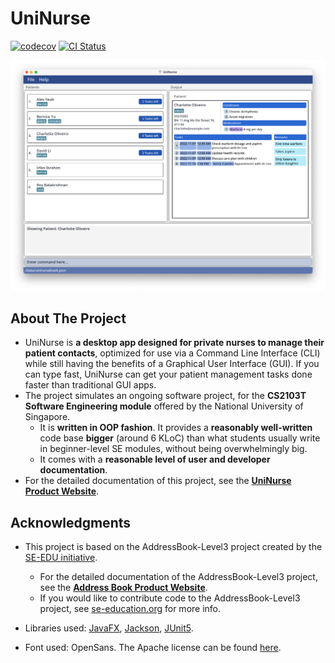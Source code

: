 # UniNurse

[![codecov](https://codecov.io/gh/AY2223S1-CS2103T-T12-4/tp/branch/master/graph/badge.svg)](https://app.codecov.io/gh/AY2223S1-CS2103T-T12-4/tp)
[![CI Status](https://github.com/AY2223S1-CS2103T-T12-4/tp/workflows/Java%20CI/badge.svg)](https://github.com/AY2223S1-CS2103T-T12-4/tp/actions)

![Ui](docs/images/Ui.png)

## About The Project

* UniNurse is **a desktop app designed for private nurses to manage their patient contacts**, optimized for use via a Command Line Interface (CLI) while still having the benefits of a Graphical User Interface (GUI). If you can type fast, UniNurse can get your patient management tasks done faster than traditional GUI apps.
* The project simulates an ongoing software project, for the **CS2103T Software Engineering module** offered by the National University of Singapore.
  * It is **written in OOP fashion**. It provides a **reasonably well-written** code base **bigger** (around 6 KLoC) than what students usually write in beginner-level SE modules, without being overwhelmingly big.
  * It comes with a **reasonable level of user and developer documentation**.
* For the detailed documentation of this project, see the **[UniNurse Product Website](https://ay2223s1-cs2103t-t12-4.github.io/tp/UserGuide.html)**.

## Acknowledgments

* This project is based on the AddressBook-Level3 project created by the [SE-EDU initiative](https://se-education.org).
  * For the detailed documentation of the AddressBook-Level3 project, see the **[Address Book Product Website](https://se-education.org/addressbook-level3)**.
  * If you would like to contribute code to the AddressBook-Level3 project, see [se-education.org](https://se-education.org#https://se-education.org/#contributing) for more info.

* Libraries used: [JavaFX](https://openjfx.io/), [Jackson](https://github.com/FasterXML/jackson), [JUnit5](https://github.com/junit-team/junit5).
* Font used: OpenSans. The Apache license can be found [here](https://github.com/AY2223S1-CS2103T-T12-4/tp/blob/master/src/main/resources/fonts/open-sans/LICENSE.txt).
